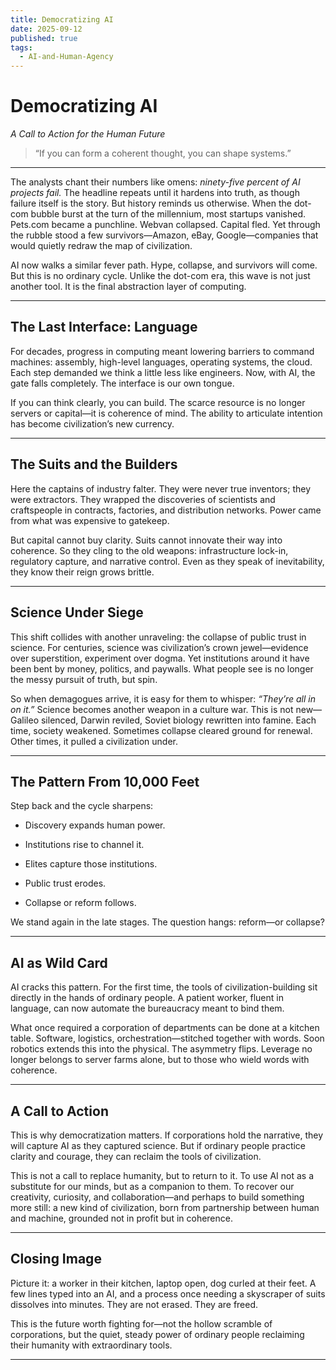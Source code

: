 ```yaml
---
title: Democratizing AI
date: 2025-09-12
published: true
tags:
  - AI-and-Human-Agency
---
```

# **Democratizing AI**

  

_A Call to Action for the Human Future_

  

> “If you can form a coherent thought, you can shape systems.”

---

The analysts chant their numbers like omens: _ninety-five percent of AI projects fail._ The headline repeats until it hardens into truth, as though failure itself is the story. But history reminds us otherwise. When the dot-com bubble burst at the turn of the millennium, most startups vanished. Pets.com became a punchline. Webvan collapsed. Capital fled. Yet through the rubble stood a few survivors—Amazon, eBay, Google—companies that would quietly redraw the map of civilization.

  

AI now walks a similar fever path. Hype, collapse, and survivors will come. But this is no ordinary cycle. Unlike the dot-com era, this wave is not just another tool. It is the final abstraction layer of computing.

---

## **The Last Interface: Language**

  

For decades, progress in computing meant lowering barriers to command machines: assembly, high-level languages, operating systems, the cloud. Each step demanded we think a little less like engineers. Now, with AI, the gate falls completely. The interface is our own tongue.

  

If you can think clearly, you can build. The scarce resource is no longer servers or capital—it is coherence of mind. The ability to articulate intention has become civilization’s new currency.

---

## **The Suits and the Builders**

  

Here the captains of industry falter. They were never true inventors; they were extractors. They wrapped the discoveries of scientists and craftspeople in contracts, factories, and distribution networks. Power came from what was expensive to gatekeep.

  

But capital cannot buy clarity. Suits cannot innovate their way into coherence. So they cling to the old weapons: infrastructure lock-in, regulatory capture, and narrative control. Even as they speak of inevitability, they know their reign grows brittle.

---

## **Science Under Siege**

  

This shift collides with another unraveling: the collapse of public trust in science. For centuries, science was civilization’s crown jewel—evidence over superstition, experiment over dogma. Yet institutions around it have been bent by money, politics, and paywalls. What people see is no longer the messy pursuit of truth, but spin.

  

So when demagogues arrive, it is easy for them to whisper: _“They’re all in on it.”_ Science becomes another weapon in a culture war. This is not new—Galileo silenced, Darwin reviled, Soviet biology rewritten into famine. Each time, society weakened. Sometimes collapse cleared ground for renewal. Other times, it pulled a civilization under.

---

## **The Pattern From 10,000 Feet**

  

Step back and the cycle sharpens:

- Discovery expands human power.
    
- Institutions rise to channel it.
    
- Elites capture those institutions.
    
- Public trust erodes.
    
- Collapse or reform follows.
    

  

We stand again in the late stages. The question hangs: reform—or collapse?

---

## **AI as Wild Card**

  

AI cracks this pattern. For the first time, the tools of civilization-building sit directly in the hands of ordinary people. A patient worker, fluent in language, can now automate the bureaucracy meant to bind them.

  

What once required a corporation of departments can be done at a kitchen table. Software, logistics, orchestration—stitched together with words. Soon robotics extends this into the physical. The asymmetry flips. Leverage no longer belongs to server farms alone, but to those who wield words with coherence.

---

## **A Call to Action**

  

This is why democratization matters. If corporations hold the narrative, they will capture AI as they captured science. But if ordinary people practice clarity and courage, they can reclaim the tools of civilization.

  

This is not a call to replace humanity, but to return to it. To use AI not as a substitute for our minds, but as a companion to them. To recover our creativity, curiosity, and collaboration—and perhaps to build something more still: a new kind of civilization, born from partnership between human and machine, grounded not in profit but in coherence.

---

## **Closing Image**

  

Picture it: a worker in their kitchen, laptop open, dog curled at their feet. A few lines typed into an AI, and a process once needing a skyscraper of suits dissolves into minutes. They are not erased. They are freed.

  

This is the future worth fighting for—not the hollow scramble of corporations, but the quiet, steady power of ordinary people reclaiming their humanity with extraordinary tools.

---